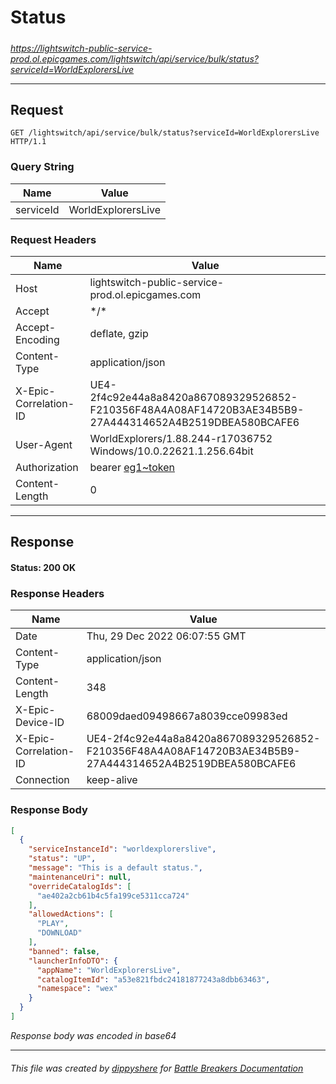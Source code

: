# Status

#####

*https://lightswitch-public-service-prod.ol.epicgames.com/lightswitch/api/service/bulk/status?serviceId=WorldExplorersLive*



___

## Request

```http request
GET /lightswitch/api/service/bulk/status?serviceId=WorldExplorersLive HTTP/1.1
```

### Query String

| Name | Value |
|---|---|
| serviceId | WorldExplorersLive |




### Request Headers

| Name | Value |
|---|---|
| Host | lightswitch-public-service-prod.ol.epicgames.com |
| Accept | \*/\* |
| Accept-Encoding | deflate, gzip |
| Content-Type | application/json |
| X-Epic-Correlation-ID | UE4-2f4c92e44a8a8420a867089329526852-F210356F48A4A08AF14720B3AE34B5B9-27A444314652A4B2519DBEA580BCAFE6 |
| User-Agent | WorldExplorers/1.88.244-r17036752 Windows/10.0.22621.1.256.64bit |
| Authorization | bearer [eg1~token](https://github.com/dippyshere/battle-breakers-documentation/blob/master/docs/common/tokens/eg1.md) |
| Content-Length | 0 |



___

## Response

#### Status: 200 OK




### Response Headers

| Name | Value |
|---|---|
| Date | Thu, 29 Dec 2022 06:07:55 GMT |
| Content-Type | application/json |
| Content-Length | 348 |
| X-Epic-Device-ID | 68009daed09498667a8039cce09983ed |
| X-Epic-Correlation-ID | UE4-2f4c92e44a8a8420a867089329526852-F210356F48A4A08AF14720B3AE34B5B9-27A444314652A4B2519DBEA580BCAFE6 |
| Connection | keep-alive |


### Response Body

```json
[
  {
    "serviceInstanceId": "worldexplorerslive",
    "status": "UP",
    "message": "This is a default status.",
    "maintenanceUri": null,
    "overrideCatalogIds": [
      "ae402a2cb61b4c5fa199ce5311cca724"
    ],
    "allowedActions": [
      "PLAY",
      "DOWNLOAD"
    ],
    "banned": false,
    "launcherInfoDTO": {
      "appName": "WorldExplorersLive",
      "catalogItemId": "a53e821fbdc24181877243a8dbb63463",
      "namespace": "wex"
    }
  }
]
```

*Response body was encoded in base64*

___

###### This file was created by [dippyshere](https://github.com/dippyshere) for [Battle Breakers Documentation](https://github.com/dippyshere/battle-breakers-documentation)

